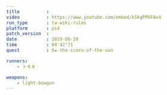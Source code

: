 ```yaml
---
title          :
video          : https://www.youtube.com/embed/kSkgPP6FAv4
run_type       : ta-wiki-rules
platform       : ps4
patch_version  : 
date           : 2019-08-20
time           : 04'42"71
quest          : 9★-the-scorn-of-the-sun

runners:
    - トモキ

weapons:
    - light-bowgun
---
```

